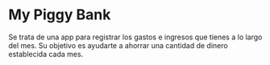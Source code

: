 # My Piggy Bank

Se trata de una app para registrar los gastos e ingresos que tienes a lo largo del mes. 
Su objetivo es ayudarte a ahorrar una cantidad de dinero establecida cada mes.